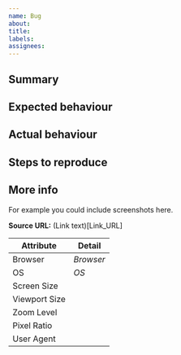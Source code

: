 ```yaml
---
name: Bug
about:
title:
labels:
assignees:
---
```


## Summary

## Expected behaviour

## Actual behaviour

## Steps to reproduce

## More info

For example you could include screenshots here.

**Source URL:** (Link text)[Link_URL]

| Attribute     | Detail    |
| ------------- | --------- |
| Browser       | _Browser_ |
| OS            | _OS_      |
| Screen Size   |           |
| Viewport Size |           |
| Zoom Level    |           |
| Pixel Ratio   |           |
| User Agent    |           |
